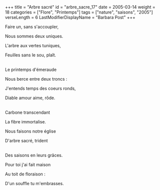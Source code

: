 +++
title = "Arbre sacré"
id = "arbre_sacre_17"
date = 2005-03-14
weight = 18
categories = ["Flore", "Printemps"]
tags = ["nature", "saisons", "2005"]
verseLength = 6
LastModifierDisplayName = "Barbara Post"
+++

Faire un, sans s'accoupler,

Nous sommes deux uniques.

L'arbre aux vertes tuniques,

Feuilles sans le sou, plaît.

 \
Le printemps d'émeraude

Nous berce entre deux troncs :

J'entends temps des coeurs ronds,

Diable amour aime, rôde.

 \
Carbone transcendant

La fibre immortalise.

Nous faisons notre église

D'arbre sacré, trident

 \
Des saisons en leurs grâces.

Pour toi j'ai fait maison

Au toit de floraison :

D'un souffle tu m'embrasses.

